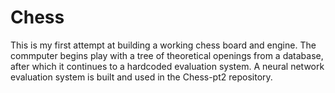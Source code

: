 # Chess
This is my first attempt at building a working chess board and engine. The commputer begins play with a tree of theoretical openings from a database, 
after which it continues to a hardcoded evaluation system. A neural network evaluation system is built and used in the Chess-pt2 repository.
